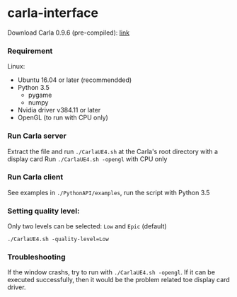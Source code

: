 # carla-interface

Download Carla 0.9.6 (pre-compiled): [link](https://github.com/carla-simulator/carla/releases/tag/0.9.6)

### Requirement
Linux:
- Ubuntu 16.04 or later (recommendded)
- Python 3.5
  - pygame
  - numpy
- Nvidia driver v384.11 or later
- OpenGL (to run with CPU only)

### Run Carla server
Extract the file and run `./CarlaUE4.sh` at the Carla's root directory with a display card
Run `./CarlaUE4.sh -opengl` with CPU only

### Run Carla client
See examples in `./PythonAPI/examples`, run the script with Python 3.5

### Setting quality level:
Only two levels can be selected: `Low` and `Epic` (default)

`./CarlaUE4.sh -quality-level=Low`

### Troubleshooting
If the window crashs, try to run with `./CarlaUE4.sh -opengl`. If it can be executed successfully, then it would be the problem related toe display card driver.
